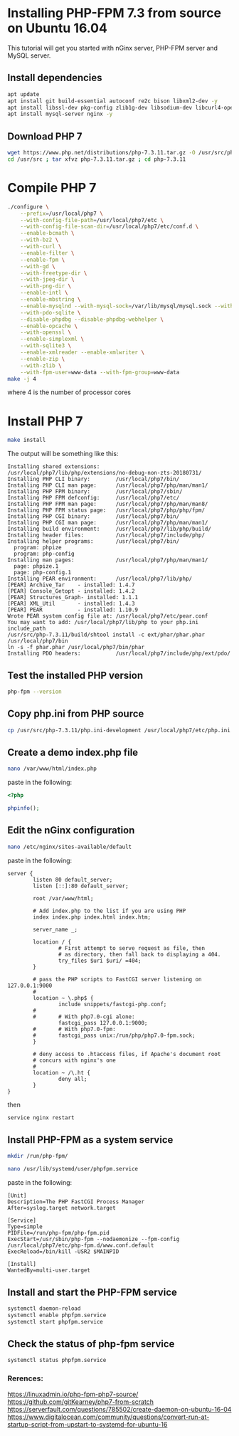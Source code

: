 # Installing PHP-FPM 7.3 from source on Ubuntu 16.04

This tutorial will get you started with nGinx server, PHP-FPM server and MySQL server.  

## Install dependencies

```bash
apt update
apt install git build-essential autoconf re2c bison libxml2-dev -y
apt install libssl-dev pkg-config zlib1g-dev libsodium-dev libcurl4-openssl-dev libjpeg-turbo8-dev libbz2-dev libpng++-dev libfreetype6-dev libzip-dev -y
apt install mysql-server nginx -y
```

## Download PHP 7

```bash
wget https://www.php.net/distributions/php-7.3.11.tar.gz -O /usr/src/php-7.3.11.tar.gz
cd /usr/src ; tar xfvz php-7.3.11.tar.gz ; cd php-7.3.11
```

# Compile PHP 7

```bash
./configure \
	--prefix=/usr/local/php7 \
	--with-config-file-path=/usr/local/php7/etc \
	--with-config-file-scan-dir=/usr/local/php7/etc/conf.d \
	--enable-bcmath \
	--with-bz2 \
	--with-curl \
	--enable-filter \
	--enable-fpm \
	--with-gd \
	--with-freetype-dir \
	--with-jpeg-dir \
	--with-png-dir \
	--enable-intl \
	--enable-mbstring \
	--enable-mysqlnd --with-mysql-sock=/var/lib/mysql/mysql.sock --with-mysqli=mysqlnd --with-pdo-mysql=mysqlnd \
	--with-pdo-sqlite \
	--disable-phpdbg --disable-phpdbg-webhelper \
	--enable-opcache \
	--with-openssl \
	--enable-simplexml \
	--with-sqlite3 \
	--enable-xmlreader --enable-xmlwriter \
	--enable-zip \
	--with-zlib \
	--with-fpm-user=www-data --with-fpm-group=www-data
make -j 4
```

where 4 is the number of processor cores  

# Install PHP 7

```bash
make install
```

The output will be something like this:  

```text
Installing shared extensions:     /usr/local/php7/lib/php/extensions/no-debug-non-zts-20180731/
Installing PHP CLI binary:        /usr/local/php7/bin/
Installing PHP CLI man page:      /usr/local/php7/php/man/man1/
Installing PHP FPM binary:        /usr/local/php7/sbin/
Installing PHP FPM defconfig:     /usr/local/php7/etc/
Installing PHP FPM man page:      /usr/local/php7/php/man/man8/
Installing PHP FPM status page:   /usr/local/php7/php/php/fpm/
Installing PHP CGI binary:        /usr/local/php7/bin/
Installing PHP CGI man page:      /usr/local/php7/php/man/man1/
Installing build environment:     /usr/local/php7/lib/php/build/
Installing header files:          /usr/local/php7/include/php/
Installing helper programs:       /usr/local/php7/bin/
  program: phpize
  program: php-config
Installing man pages:             /usr/local/php7/php/man/man1/
  page: phpize.1
  page: php-config.1
Installing PEAR environment:      /usr/local/php7/lib/php/
[PEAR] Archive_Tar    - installed: 1.4.7
[PEAR] Console_Getopt - installed: 1.4.2
[PEAR] Structures_Graph- installed: 1.1.1
[PEAR] XML_Util       - installed: 1.4.3
[PEAR] PEAR           - installed: 1.10.9
Wrote PEAR system config file at: /usr/local/php7/etc/pear.conf
You may want to add: /usr/local/php7/lib/php to your php.ini include_path
/usr/src/php-7.3.11/build/shtool install -c ext/phar/phar.phar /usr/local/php7/bin
ln -s -f phar.phar /usr/local/php7/bin/phar
Installing PDO headers:           /usr/local/php7/include/php/ext/pdo/
```

## Test the installed PHP version

```bash
php-fpm --version
```

## Copy php.ini from PHP source

```bash
cp /usr/src/php-7.3.11/php.ini-development /usr/local/php7/etc/php.ini
```

## Create a demo index.php file

```bash
nano /var/www/html/index.php
```
paste in the following:  

```php
<?php

phpinfo();
```

## Edit the nGinx configuration

```bash
nano /etc/nginx/sites-available/default
```

paste in the following:

```text
server {
        listen 80 default_server;
        listen [::]:80 default_server;

        root /var/www/html;

        # Add index.php to the list if you are using PHP
        index index.php index.html index.htm;

        server_name _;

        location / {
                # First attempt to serve request as file, then
                # as directory, then fall back to displaying a 404.
                try_files $uri $uri/ =404;
        }

        # pass the PHP scripts to FastCGI server listening on 127.0.0.1:9000
        #
        location ~ \.php$ {
                include snippets/fastcgi-php.conf;
        #
        #       # With php7.0-cgi alone:
                fastcgi_pass 127.0.0.1:9000;
        #       # With php7.0-fpm:
        #       fastcgi_pass unix:/run/php/php7.0-fpm.sock;
        }

        # deny access to .htaccess files, if Apache's document root
        # concurs with nginx's one
        #
        location ~ /\.ht {
                deny all;
        }
}
```

then

```bash
service nginx restart
```

## Install PHP-FPM as a system service

```bash
mkdir /run/php-fpm/
```

```bash
nano /usr/lib/systemd/user/phpfpm.service
```

paste in the following:

```text
[Unit]
Description=The PHP FastCGI Process Manager
After=syslog.target network.target

[Service]
Type=simple
PIDFile=/run/php-fpm/php-fpm.pid
ExecStart=/usr/sbin/php-fpm --nodaemonize --fpm-config /usr/local/php7/etc/php-fpm.d/www.conf.default
ExecReload=/bin/kill -USR2 $MAINPID

[Install]
WantedBy=multi-user.target
```

## Install and start the PHP-FPM service

```bash
systemctl daemon-reload
systemctl enable phpfpm.service
systemctl start phpfpm.service
```

## Check the status of php-fpm service

```bash
systemctl status phpfpm.service
```

### Rerences:
https://linuxadmin.io/php-fpm-php7-source/  
https://github.com/gitKearney/php7-from-scratch  
https://serverfault.com/questions/785502/create-daemon-on-ubuntu-16-04  
https://www.digitalocean.com/community/questions/convert-run-at-startup-script-from-upstart-to-systemd-for-ubuntu-16
